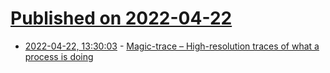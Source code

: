 # [Published on 2022-04-22](index.md)

* [2022-04-22, 13:30:03](https://news.ycombinator.com/item?id=31121319) - [Magic-trace – High-resolution traces of what a process is doing](https://github.com/janestreet/magic-trace)
